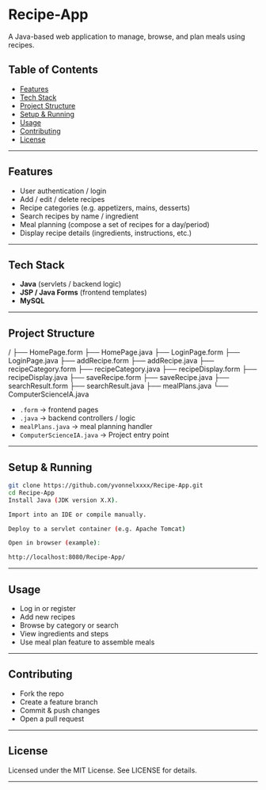 # Recipe-App

A Java-based web application to manage, browse, and plan meals using recipes.

## Table of Contents

- [Features](#features)
- [Tech Stack](#tech-stack)
- [Project Structure](#project-structure)
- [Setup & Running](#setup--running)
- [Usage](#usage)
- [Contributing](#contributing)
- [License](#license)

---

## Features

- User authentication / login  
- Add / edit / delete recipes  
- Recipe categories (e.g. appetizers, mains, desserts)  
- Search recipes by name / ingredient  
- Meal planning (compose a set of recipes for a day/period)  
- Display recipe details (ingredients, instructions, etc.)

---

## Tech Stack

- **Java** (servlets / backend logic)  
- **JSP / Java Forms** (frontend templates)  
- **MySQL**

---

## Project Structure
/
├── HomePage.form
├── HomePage.java
├── LoginPage.form
├── LoginPage.java
├── addRecipe.form
├── addRecipe.java
├── recipeCategory.form
├── recipeCategory.java
├── recipeDisplay.form
├── recipeDisplay.java
├── saveRecipe.form
├── saveRecipe.java
├── searchResult.form
├── searchResult.java
├── mealPlans.java
└── ComputerScienceIA.java

- `.form` → frontend pages  
- `.java` → backend controllers / logic  
- `mealPlans.java` → meal planning handler  
- `ComputerScienceIA.java` → Project entry point

---

## Setup & Running

```bash
git clone https://github.com/yvonnelxxxx/Recipe-App.git
cd Recipe-App
Install Java (JDK version X.X).

Import into an IDE or compile manually.

Deploy to a servlet container (e.g. Apache Tomcat)

Open in browser (example):

http://localhost:8080/Recipe-App/

```
---

## Usage

- Log in or register
- Add new recipes
- Browse by category or search
- View ingredients and steps
- Use meal plan feature to assemble meals

---

## Contributing

- Fork the repo
- Create a feature branch
- Commit & push changes
- Open a pull request

---

## License

Licensed under the MIT License. See LICENSE for details.


---